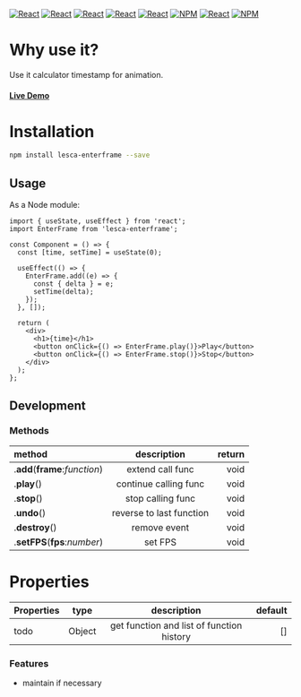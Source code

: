 [![React](https://img.shields.io/badge/-ReactJs-61DAFB?style=for-the-badge&logo=react&logoColor=white)](https://zh-hant.reactjs.org/)
[![React](https://img.shields.io/badge/Less-1d365d?style=for-the-badge&logo=less&logoColor=white)](https://lesscss.org/)
[![React](https://img.shields.io/badge/Typescript-4277c0?style=for-the-badge&logo=typescript&logoColor=white)](https://www.typescriptlang.org/)
[![React](https://img.shields.io/badge/HTML5-E34F26?style=for-the-badge&logo=html5&logoColor=white)](https://www.w3schools.com/html/)
[![React](https://img.shields.io/badge/-CSS3-1572B6?style=for-the-badge&logo=css3&logoColor=white)](https://www.w3schools.com/css/)
[![NPM](https://img.shields.io/badge/NPM-ba443f?style=for-the-badge&logo=npm&logoColor=white)](https://www.npmjs.com/)
[![React](https://img.shields.io/badge/Node.js-43853D?style=for-the-badge&logo=node.js&logoColor=white)](https://nodejs.org/en/)
[![NPM](https://img.shields.io/badge/DEV-Jameshsu1125-9cf?style=for-the-badge)](https://www.npmjs.com/~jameshsu1125)

# Why use it?

Use it calculator timestamp for animation.

#### [Live Demo](https://jameshsu1125.github.io/lesca-enterframe/)

# Installation

```sh
npm install lesca-enterframe --save
```

## Usage

As a Node module:

```JSX
import { useState, useEffect } from 'react';
import EnterFrame from 'lesca-enterframe';

const Component = () => {
  const [time, setTime] = useState(0);

  useEffect(() => {
    EnterFrame.add((e) => {
      const { delta } = e;
      setTime(delta);
    });
  }, []);

  return (
    <div>
      <h1>{time}</h1>
      <button onClick={() => EnterFrame.play()}>Play</button>
      <button onClick={() => EnterFrame.stop()}>Stop</button>
    </div>
  );
};
```

## Development

### Methods

| method                         |       description        | return |
| :----------------------------- | :----------------------: | -----: |
| .**add**(**frame**:_function_) |     extend call func     |   void |
| .**play**()                    |  continue calling func   |   void |
| .**stop**()                    |    stop calling func     |   void |
| .**undo**()                    | reverse to last function |   void |
| .**destroy**()                 |       remove event       |   void |
| .**setFPS**(**fps**:_number_)  |         set FPS          |   void |

# Properties

| Properties |  type  |                description                | default |
| :--------- | :----: | :---------------------------------------: | ------: |
| todo       | Object | get function and list of function history |      [] |

### Features

- maintain if necessary
